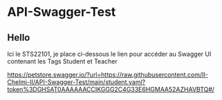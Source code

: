 # API-Swagger-Test

## Hello
Ici le STS22101, je place ci-dessous le lien pour accéder au Swagger UI contenant les Tags Student et Teacher

https://petstore.swagger.io/?url=https://raw.githubusercontent.com/II-Chelmi-II/API-Swagger-Test/main/student.yaml?token%3DGHSAT0AAAAAACCIKGGG2C4G33E6HGMAA52AZHAVBTQ#/
